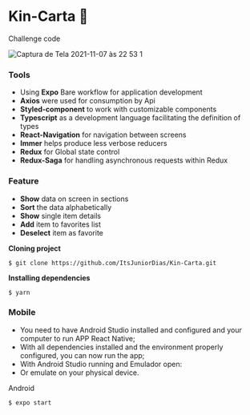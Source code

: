 # Kin-Carta :ledger:	
Challenge code

![Captura de Tela 2021-11-07 às 22 53 1](https://user-images.githubusercontent.com/50254416/140672651-5de4e966-edfa-4213-80a6-522c96b39945.png)


### Tools
- Using **Expo** Bare workflow for application development
- **Axios** were used for consumption by Api
- **Styled-component** to work with customizable components
- **Typescript** as a development language facilitating the definition of types
- **React-Navigation** for navigation between screens
- **Immer** helps produce less verbose reducers
- **Redux** for Global state control
- **Redux-Saga** for handling asynchronous requests within Redux

### Feature
- **Show** data on screen in sections
- **Sort** the data alphabetically
- **Show** single item details
- **Add** item to favorites list
- **Deselect** item as favorite

**Cloning project**

``` 
$ git clone https://github.com/ItsJuniorDias/Kin-Carta.git
```


**Installing dependencies**

``` 
$ yarn 
```

### Mobile
* You need to have Android Studio installed and configured and your computer to run APP React Native;
* With all dependencies installed and the environment properly configured, you can now run the app;
* With Android Studio running and Emulador open:
* Or emulate on your physical device.


Android

``` 
$ expo start  
```


